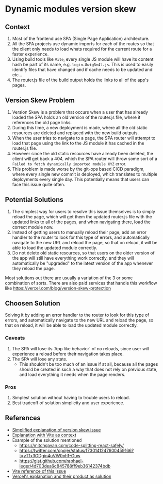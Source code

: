 # Dynamic modules version skew

## Context
1. Most of the frontend use SPA (Single Page Application) architecture.
1. All the SPA projects use dynamic imports for each of the routes so that the client only needs to load whats required for the current route for a faster experience.
1. Using build tools like `Vite`, every single JS module will have its content hash be part of its name, e.g. `login.8wig3v4l.js`. This is used to easily identify files that have changed and if cache needs to be updated and etc...
1. The router.js file of the build output holds the links to all of the app's pages.


## Version Skew Problem
1. Version Skew is a problem that occurs when a user that has already loaded the SPA holds an old version of the router.js file, where it references the old page links.
1. During this time, a new deployment is made, where all the old static resources are deleted and replaced with the new build outputs.
1. When the user tries to navigate to a page, the SPA router will attempt to load that page using the link to the JS module it has cached in the router.js file.
1. However since the old static resources have already been deleted, the client will get back a 404, which the SPA router will throw some sort of a `Failed to fetch dynamically imported module XYZ` error.
1. This problem is made worse by the git-ops based CICD paradigm, where every single new commit is deployed, which translates to multiple deployments every single day. This potentially means that users can face this issue quite often.


## Potential Solutions
1. The simplest way for users to resolve this issue themselves is to simply reload the page, which will get them the updated router.js file with the updated links to all of the pages, and when navigating there, load the correct module now.
1. Instead of getting users to manually reload their page, add an error handler to the router to look for this type of errors, and automatically navigate to the new URL and reload the page, so that on reload, it will be able to load the updated module correctly.
1. Do not delete old static resources, so that users on the older version of the app will still have everything work correctly, and they will automatically be "upgraded" to the latest version of the app whenever they reload the page.

Most solutions out there are usually a variation of the 3 or some combination of sorts. There are also paid services that handle this workflow like <https://vercel.com/blog/version-skew-protection>


## Choosen Solution
Solving it by adding an error handler to the router to look for this type of errors, and automatically navigate to the new URL and reload the page, so that on reload, it will be able to load the updated module correctly.

### Caveats
1. The SPA will lose its 'App like behavior' of no reloads, since user will experience a reload before their navigation takes place.
1. The SPA will lose any state.
    - This shouldn't be too much of an issue if at all, because all the pages should be created in such a way that does not rely on previous state, and load everything it needs when the page renders.

### Pros
1. Simplest solution without having to trouble users to reload.
1. Best tradeoff of solution simplicity and user experience.


## References
- [Simplified explanation of version skew issue](https://stackoverflow.com/questions/69300341/typeerror-failed-to-fetch-dynamically-imported-module-on-vue-vite-vanilla-set)
- [Explanation with Vite as context](https://github.com/vitejs/vite/issues/11804#issuecomment-1813789574)
-  Example of the solution mentioned
    - <https://mitchgavan.com/code-splitting-react-safely/>
    - <https://twitter.com/cpojer/status/1730141247900459166?t=yT1x3GDgin4uVW0oh1-Guw>
    - <https://gist.github.com/raphael-leger/4d703dea6c845788ff9eb36142374bdb>
- [Vite reference of this issue](https://github.com/vitejs/vite/issues/11804)
- [Vercel's explanation and their product as solution](https://vercel.com/blog/version-skew-protection)